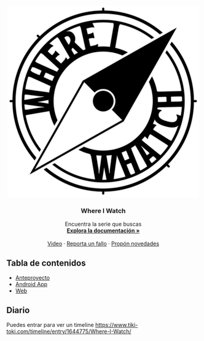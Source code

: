 

<br />
<p align="center">
  <a href="https://github.com/othneildrew/Best-README-Template">
    <img src="/Logo.png" alt="Logo" width="500" height="500">
  </a>

  <h3 align="center">Where I Watch</h3>

  <p align="center">
    Encuentra la serie que buscas
    <br />
    <a href="https://github.com/BeTheVal/WhereIWatch/edit/main/README.md"><strong>Explora la documentación »</strong></a>
    <br />
    <br />
    <a href="https://github.com/BeTheVal/WhereIWatch/edit/main/README.md">Video</a>
    ·
    <a href="https://github.com/BeTheVal/WhereIWatch/issues">Reporta un fallo</a>
    ·
    <a href="https://github.com/BeTheVal/WhereIWatch/issues">Propón novedades</a>
  </p>
</p>  


<!-- TABLE OF CONTENTS -->
## Tabla de contenidos
* [Anteproyecto](https://github.com/BeTheVal/WhereIWatch/tree/main/WIW%20Anteproyecto)
* [Android App](https://github.com/BeTheVal/WhereIWatch/tree/main/WIW%20Android)
* [Web](https://github.com/BeTheVal/WhereIWatch/tree/main/WIW%20Web)


## Diario
Puedes entrar para ver un timeline
https://www.tiki-toki.com/timeline/entry/1644775/Where-I-Watch/

